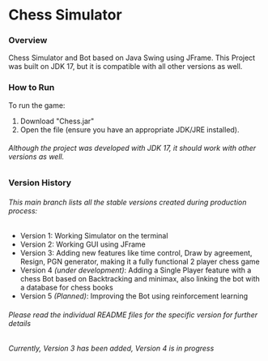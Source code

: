 # Chess Simulator

### Overview
Chess Simulator and Bot based on Java Swing using JFrame.
This Project was built on JDK 17, but it is compatible with all other versions as well.

### How to Run
To run the game:
1) Download "Chess.jar"
2) Open the file (ensure you have an appropriate JDK/JRE installed).
###### *Although the project was developed with JDK 17, it should work with other versions as well.*

### Version History
###### This main branch lists all the stable versions created during production process: 
- Version 1: Working Simulator on the terminal
- Version 2: Working GUI using JFrame
- Version 3: Adding new features like time control, Draw by agreement, Resign, PGN generator, making it a fully functional 2 player chess game
- Version 4 *(under development)*: Adding a Single Player feature with a chess Bot based on Backtracking and minimax, also linking the bot with a database for chess books
- Version 5 *(Planned)*: Improving the Bot using reinforcement learning

###### Please read the individual README files for the specific version for further details

###### *Currently, Version 3 has been added, Version 4 is in progress*
